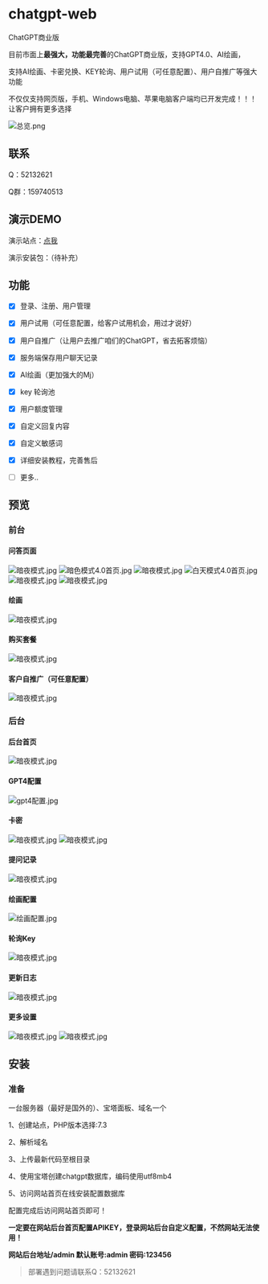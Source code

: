 # chatgpt-web

ChatGPT商业版

目前市面上**最强大，功能最完善**的ChatGPT商业版，支持GPT4.0、AI绘画，

支持AI绘画、卡密兑换、KEY轮询、用户试用（可任意配置）、用户自推广等强大功能

不仅仅支持网页版，手机、Windows电脑、苹果电脑客户端均已开发完成！！！让客户拥有更多选择


![总览.png](演示图/客户端/总览.png)

## 联系

Q：52132621

Q群：159740513

## 演示DEMO

演示站点：[点我](https://chat.gt-it.cn)

演示安装包：（待补充）

[//]: # (Windows)

[//]: # ()
[//]: # (Mac&#40;Intel&#41;)

[//]: # ()
[//]: # (Mac&#40;Apple Silicon&#41;)

[//]: # ()
[//]: # (安卓)

## 功能

- [x] 登录、注册、用户管理

- [x] 用户试用（可任意配置，给客户试用机会，用过才说好）

- [x] 用户自推广（让用户去推广咱们的ChatGPT，省去拓客烦恼）

- [x] 服务端保存用户聊天记录

- [x] AI绘画（更加强大的Mj）

- [x] key 轮询池

- [x] 用户额度管理

- [x] 自定义回复内容

- [x] 自定义敏感词

- [x] 详细安装教程，完善售后

- [ ] 更多..

## 预览

### 前台

#### 问答页面
![暗夜模式.jpg](演示图/前台/暗夜模式.jpg)
![暗色模式4.0首页.jpg](演示图/前台/暗色模式4.0首页.jpg)
![暗夜模式.jpg](演示图/前台/白天模式.jpg)
![白天模式4.0首页.jpg](演示图/前台/白天模式4.0首页.jpg)
![暗夜模式.jpg](演示图/前台/注册.jpg)
![暗夜模式.jpg](演示图/前台/开通会员弹出.jpg)

#### 绘画
![暗夜模式.jpg](演示图/前台/绘画演示.png)

#### 购买套餐
![暗夜模式.jpg](演示图/前台/购买套餐.jpg)

#### 客户自推广（可任意配置）
![暗夜模式.jpg](演示图/前台/推广.jpg)


### 后台

#### 后台首页
![暗夜模式.jpg](演示图/后台/后台首页.jpg)

#### GPT4配置
![gpt4配置.jpg](演示图/后台/gpt4配置.jpg)

#### 卡密
![暗夜模式.jpg](演示图/后台/卡密.jpg)
![暗夜模式.jpg](演示图/后台/卡密生成.jpg)

#### 提问记录
![暗夜模式.jpg](演示图/后台/提问记录.jpg)

#### 绘画配置
![绘画配置.jpg](演示图/后台/绘画配置.jpg)

#### 轮询Key
![暗夜模式.jpg](演示图/后台/轮询KEY设置.jpg)

#### 更新日志
![暗夜模式.jpg](演示图/后台/更新日志.jpg)

#### 更多设置
![暗夜模式.jpg](演示图/后台/部分设置.jpg)
![暗夜模式.jpg](演示图/后台/部分设置2.jpg)

## 安装

### 准备

一台服务器（最好是国外的）、宝塔面板、域名一个

1、创建站点，PHP版本选择:7.3

2、解析域名

3、上传最新代码至根目录

4、使用宝塔创建chatgpt数据库，编码使用utf8mb4

5、访问网站首页在线安装配置数据库

配置完成后访问网站首页即可！

**一定要在网站后台首页配置APIKEY，登录网站后台自定义配置，不然网站无法使用！** 

**网站后台地址/admin 默认账号:admin 密码:123456**

> 部署遇到问题请联系Q：52132621
